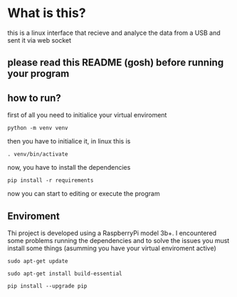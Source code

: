 # What is this?
this is a linux interface that recieve and analyce the data from a USB and sent it via web socket

## please read this README (gosh) before running your program


## how to run?
first of all you need to initialice your virtual enviroment
```
python -m venv venv
```
then you have to initialice it, in linux this is
```
. venv/bin/activate
```
now, you have to install the dependencies
```
pip install -r requirements
```
now you can start to editing or execute the program

## Enviroment
Thi project is developed using a RaspberryPi model 3b+. I encountered some problems running the dependencies and to solve the issues you must install some things
(asumming you have your virtual enviroment active)
```
sudo apt-get update
```
```
sudo apt-get install build-essential
```
```
pip install --upgrade pip
```
